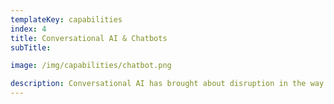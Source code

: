 ```yaml
---
templateKey: capabilities
index: 4
title: Conversational AI & Chatbots
subTitle: 

image: /img/capabilities/chatbot.png

description: Conversational AI has brought about disruption in the way users interact with applications, and how customers reach out to businesses - for service, marketing or sales. There are endless possibilities in how AI driven conversation flows can be used - chatbots, virtual assistants, Alexa Skills to name a few. Organiations need support that can intelligently find answers, sales that needs to engage the customers when they're most likely to buy and assistants that gently nudge the users when they're lost. We help you create omni channel conversational experiences so you can reach your users and customers on the platforms they are familiar with. 
---
```


